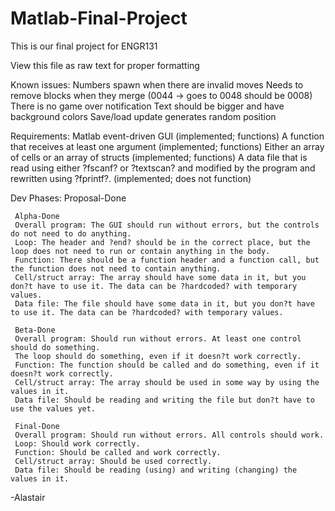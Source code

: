 Matlab-Final-Project
====================
This is our final project for ENGR131

View this file as raw text for proper formatting


Known issues:
Numbers spawn when there are invalid moves
Needs to remove blocks when they merge (0044 -> goes to 0048 should be 0008)
There is no game over notification
Text should be bigger and have background colors
Save/load update generates random position


Requirements:
Matlab event-driven GUI (implemented; functions)
A function that receives at least one argument (implemented; functions)
Either an array of cells or an array of structs (implemented; functions)
A data file that is read using either ?fscanf? or ?textscan? and modified by the program and rewritten using ?fprintf?. (implemented; does not function)

Dev Phases:
     Proposal-Done

     Alpha-Done
     Overall program: The GUI should run without errors, but the controls do not need to do anything.
     Loop: The header and ?end? should be in the correct place, but the loop does not need to run or contain anything in the body.
     Function: There should be a function header and a function call, but the function does not need to contain anything.
     Cell/struct array: The array should have some data in it, but you don?t have to use it. The data can be ?hardcoded? with temporary values.
     Data file: The file should have some data in it, but you don?t have to use it. The data can be ?hardcoded? with temporary values.

     Beta-Done
     Overall program: Should run without errors. At least one control should do something.
     The loop should do something, even if it doesn?t work correctly.
     Function: The function should be called and do something, even if it doesn?t work correctly.
     Cell/struct array: The array should be used in some way by using the values in it.
     Data file: Should be reading and writing the file but don?t have to use the values yet.

     Final-Done
     Overall program: Should run without errors. All controls should work.
     Loop: Should work correctly.
     Function: Should be called and work correctly.
     Cell/struct array: Should be used correctly.
     Data file: Should be reading (using) and writing (changing) the values in it.

-Alastair